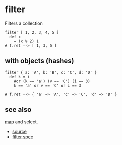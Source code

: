 
# filter

Filters a collection
```
filter [ 1, 2, 3, 4, 5 ]
  def x
    = (x % 2) 1
# f.ret --> [ 1, 3, 5 ]
```

## with objects (hashes)

```
filter { a: 'A', b: 'B', c: 'C', d: 'D' }
  def k v i
    #or (k == 'a') (v == 'C') (i == 3)
    k == 'a' or v == 'C' or i == 3

# f.ret --> { 'a' => 'A', 'c' => 'C', 'd' => 'D' }
```

## see also

[map](map.md) and select.


* [source](https://github.com/floraison/flor/tree/master/lib/flor/pcore/filter.rb)
* [filter spec](https://github.com/floraison/flor/tree/master/spec/pcore/filter_spec.rb)

